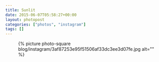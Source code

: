 ```yaml
---
title: Sunlit
date: 2015-06-07T05:58:27+00:00
layout: photopost
categories: ["photos", "instagram"]
tags: []
---
```


<figure class="photo photo--square">
  {% picture photo-square blog/instagram/3af87253e95f51506af33dc3ee3d07fe.jpg alt="" %}
</figure>


